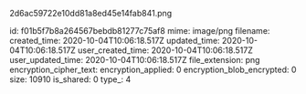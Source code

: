 2d6ac59722e10dd81a8ed45e14fab841.png

id: f01b5f7b8a264567bebdb81277c75af8
mime: image/png
filename: 
created_time: 2020-10-04T10:06:18.517Z
updated_time: 2020-10-04T10:06:18.517Z
user_created_time: 2020-10-04T10:06:18.517Z
user_updated_time: 2020-10-04T10:06:18.517Z
file_extension: png
encryption_cipher_text: 
encryption_applied: 0
encryption_blob_encrypted: 0
size: 10910
is_shared: 0
type_: 4